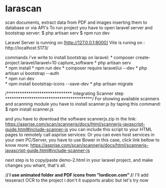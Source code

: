 # larascan
scan documents, extract data from PDF and images inserting them to database or via API's
To run project you have to open laravel server and bootstrap server:
$ php artisan serv
$ npm run dev

Laravel Server is running on [http://127.0.0.1:8000]
Vite is runing on : http://localhost:5173/


commands i've write to install bootstrap on laravel:
    * composer create-project laravel/laravel=10 capture_software
    * php artisan serv  
    * npm install 
    * npm run dev
    * composer require laravel/ui --dev
    * php artisan ui bootstrap --auth  
    * npm run dev        
    * npm install bootstrap-icons --save-dev
    * php artisan migrate

/****************************** Integrating Scanner step ****************************************/
For showing available scanners and scanning module you have to install scanner.js by taping this command:
    $ npm install scanner.js
    
and you have to download the software scannerjs.zip in the link: https://asprise.com/scan/scannerjs/docs/html/scannerjs-javascript-guide.html#include-scanner-js
you can include this script to your HTML pages to remotely call asprise services: <script src="//cdn.asprise.com/scannerjs/scanner.js" type="text/javascript"></script>
Or you can even host services in your own PC/Server, you have to use Bower in this case, click link bellow to know more:
https://asprise.com/scan/scannerjs/docs/html/scannerjs-javascript-guide.html#include-scanner-js

next step is to copy/paste demo-2.html in your laravel project, and make changes you whant, that's all.

/**************************************************************************************/
I use animated folder and PDF icons from "lordicon.com"
/**************************************************************************************/
I'll add tesseract OCR to the project
i don't it supports arabic but let's try now
